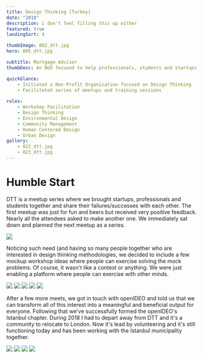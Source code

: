 ```yaml
---
title: Design Thinking [Turkey]
date: "2018"
description: i don't feel filling this up either
featured: true
landingSort: 4

thumbImage: 002_dtt.jpg
hero: 005_dtt.jpg

subtitle: Mortgage Advisor
thumbDesc: An NGO focused to help professionals, students and startups to adopt design thinking to their lives or work enviroment. 

quickGlance: 
    - Initiated a Non-Profit Organization focused on Design Thinking
    - Facilitated series of meetups and training sessions 
    
roles: 
    - Workshop Facilitation
    - Design Thinking
    - Environmental Design
    - Community Management
    - Human Centered Design
    - Urban Design
gallery: 
    - 022_dtt.jpg
    - 023_dtt.jpg
---
```


#  Humble Start

DTT is a meetup series where we brought startups, professionals and students together and share their failures/successes with each other. The first meetup was just for fun and beers but received very positive feedback. Nearly all the attendees asked to make another one. We immediately sat down and planned the next meetup as a series. 

![](./001_dtt.jpg)

Noticing such need (and having so many people together who are interested in design thinking methodologies, we decided to include a few mockup workshop ideas where people can exercise solving the mock problems. Of course, it wasn't like a contest or anything. We were just enabling a platform where people can exercise with other minds.

![](./002_dtt.jpg)
![](./003_dtt.jpg)
![](./004_dtt.jpg)
![](./005_dtt.jpg)
![](./006_dtt.jpg)

After a few more meets, we got in touch with openIDEO and told us that we can transform all of this interest into a meaningful and beneficial output for everyone. Following that we've successfully formed the openIDEO's Istanbul chapter. During 2018 I had to depart away from DTT and it's a community to relocate to London. Now it's lead by volunteering and it's still functioning today and has been working with the Istanbul municipality together.

![](./007_dtt.jpg)
![](./020_dtt.jpg)
![](./023_dtt.jpg)
![](./024_dtt.jpg)
